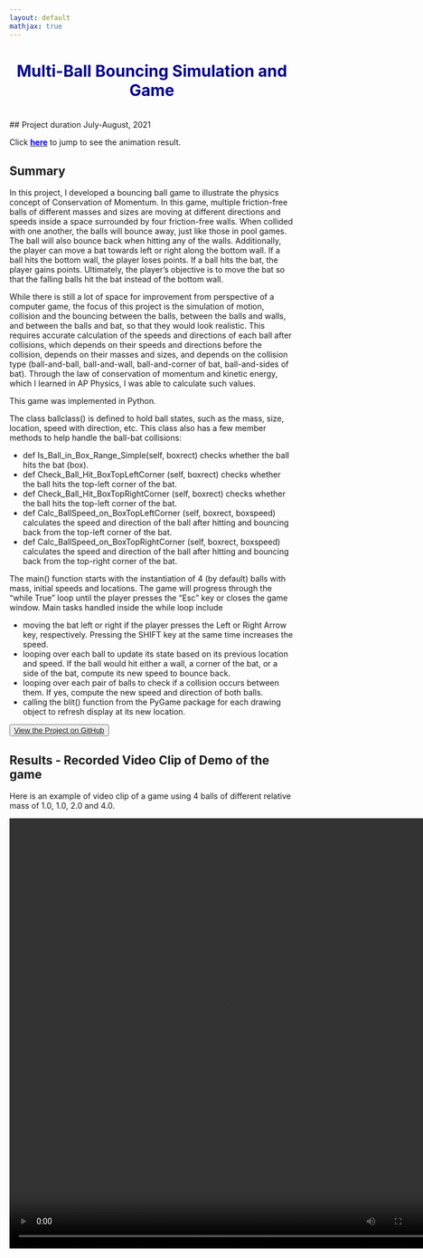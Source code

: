 ```yaml
---
layout: default
mathjax: true
---
```


# <center><span style="color:darkblue">Multi-Ball Bouncing Simulation and Game</span></center>

<br/>
## Project duration
July-August, 2021

Click [**<span style="color:blue">here</span>**](#_results) to jump to see the animation result.


## Summary

In this project, I developed a bouncing ball game to illustrate the physics concept of Conservation of Momentum. In this game, multiple friction-free balls of different masses and sizes are moving at different directions and speeds inside a space surrounded by four friction-free walls. When collided with one another, the balls will bounce away, just like those in pool games. The ball will also bounce back when hitting any of the walls. Additionally, the player can move a bat towards left or right along the bottom wall. If a ball hits the bottom wall, the player loses points. If a ball hits the bat, the player gains points. Ultimately, the player’s objective is to move the bat so that the falling balls hit the bat instead of the bottom wall.

While there is still a lot of space for improvement from perspective of a computer game, the focus of this project is the simulation of motion, collision and the bouncing between the balls, between the balls and walls, and between the balls and bat, so that they would look realistic. This requires accurate calculation of the speeds and directions of each ball after collisions, which depends on their speeds and directions before the collision, depends on their masses and sizes, and depends on the collision type (ball-and-ball, ball-and-wall, ball-and-corner of bat, ball-and-sides of bat). Through the law of conservation of momentum and kinetic energy, which I learned in AP Physics, I was able to calculate such values.

This game was implemented in Python.

The class ballclass() is defined to hold ball states, such as the mass, size, location, speed with direction, etc. This class also has a few member methods to help handle the ball-bat collisions:

-   def Is_Ball_in_Box_Range_Simple(self, boxrect) checks whether the ball hits the bat (box).
-   def Check_Ball_Hit_BoxTopLeftCorner (self, boxrect) checks whether the ball hits the top-left corner of the bat.
-   def Check_Ball_Hit_BoxTopRightCorner (self, boxrect) checks whether the ball hits the top-left corner of the bat.
-   def Calc_BallSpeed_on_BoxTopLeftCorner (self, boxrect, boxspeed) calculates the speed and direction of the ball after hitting and bouncing back from the top-left corner of the bat.
-   def Calc_BallSpeed_on_BoxTopRightCorner (self, boxrect, boxspeed) calculates the speed and direction of the ball after hitting and bouncing back from the top-right corner of the bat.
 

The main() function starts with the instantiation of 4 (by default) balls with mass, initial speeds and locations. The game will progress through the “while True” loop until the player presses the “Esc” key or closes the game window. Main tasks handled inside the while loop include

-   moving the bat left or right if the player presses the Left or Right Arrow key, respectively. Pressing the SHIFT key at the same time increases the speed.  
-   looping over each ball to update its state based on its previous location and speed. If the ball would hit either a wall, a corner of the bat, or a side of the bat, compute its new speed to bounce back. 
-   looping over each pair of balls to check if a collision occurs between them. If yes, compute the new speed and direction of both balls. 
-   calling the blit() function from the PyGame package for each drawing object to refresh display at its new location.  


<button class="button button1"><a href="https://github.com/felikemath/P3_Bouncing_Ball_Simulation_Game">View the Project on GitHub</a></button>


## <a name="_results"></a>Results - Recorded Video Clip of Demo of the game
Here is an example of video clip of a game using 4 balls of different relative mass of 1.0, 1.0, 2.0 and 4.0. 

<p align="center">
<video width="760" height="760" controls>
<source src="{{ "/assets/images/project3/recording_of_Bouncing_Balls_Game.mp4" | relative_url }}" type="video/mp4">
</video> 
</p>

<br/>
<br/>
